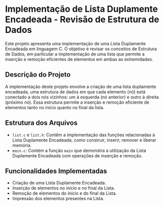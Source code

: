 # Implementação de Lista Duplamente Encadeada - Revisão de Estrutura de Dados

Este projeto apresenta uma implementação de uma Lista Duplamente Encadeada em linguagem C. O objetivo é revisar os conceitos de Estrutura de Dados, em particular a implementação de uma lista que permite a inserção e remoção eficientes de elementos em ambas as extremidades.

## Descrição do Projeto

A implementação deste projeto envolve a criação de uma lista duplamente encadeada, uma estrutura de dados em que cada elemento (nó) está conectado a dois nós vizinhos: um à esquerda (nó anterior) e outro à direita (próximo nó). Essa estrutura permite a inserção e remoção eficiente de elementos tanto no início quanto no final da lista.

## Estrutura dos Arquivos

- `list.c` e `list.h`: Contêm a implementação das funções relacionadas à Lista Duplamente Encadeada, como construir, inserir, remover e liberar memória.
- `main.c`: Contém a função `main` que demonstra a utilização da Lista Duplamente Encadeada com operações de inserção e remoção.

## Funcionalidades Implementadas

- Criação de uma Lista Duplamente Encadeada.
- Inserção de elementos no início e no final da Lista.
- Remoção de elementos do início e do final da Lista.
- Impressão dos elementos presentes na Lista.
